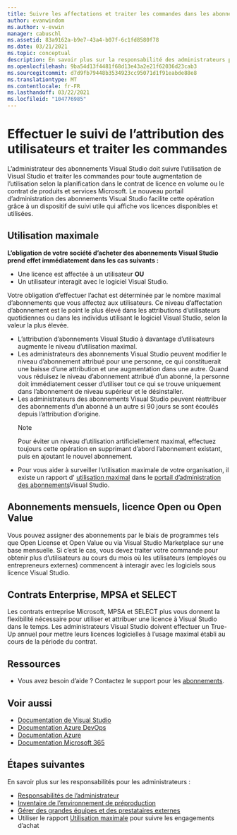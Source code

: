 ```yaml
---
title: Suivre les affectations et traiter les commandes dans les abonnements Visual Studio | Visual Studio Marketplace
author: evanwindom
ms.author: v-evwin
manager: cabuschl
ms.assetid: 83a9162a-b9e7-43a4-b07f-6c1fd8580f78
ms.date: 03/21/2021
ms.topic: conceptual
description: En savoir plus sur la responsabilité des administrateurs pour suivre les attributions d’utilisateurs et traiter les commandes.
ms.openlocfilehash: 9ba54d13f4481f68d13e43a2e21f62036d23cab3
ms.sourcegitcommit: d7d9fb79448b3534923cc95071d1f91eabde88e8
ms.translationtype: MT
ms.contentlocale: fr-FR
ms.lasthandoff: 03/22/2021
ms.locfileid: "104776985"
---
```

# <a name="track-user-assignment-and-process-orders"></a>Effectuer le suivi de l’attribution des utilisateurs et traiter les commandes
L’administrateur des abonnements Visual Studio doit suivre l’utilisation de Visual Studio et traiter les commandes pour toute augmentation de l’utilisation selon la planification dans le contrat de licence en volume ou le contrat de produits et services Microsoft. Le nouveau portail d’administration des abonnements Visual Studio facilite cette opération grâce à un dispositif de suivi utile qui affiche vos licences disponibles et utilisées.

## <a name="maximum-usage"></a>Utilisation maximale
**L’obligation de votre société d’acheter des abonnements Visual Studio prend effet immédiatement dans les cas suivants :**
- Une licence est affectée à un utilisateur **OU**
- Un utilisateur interagit avec le logiciel Visual Studio.

Votre obligation d’effectuer l’achat est déterminée par le nombre maximal d’abonnements que vous affectez aux utilisateurs. Ce niveau d’affectation d’abonnement est le point le plus élevé dans les attributions d’utilisateurs quotidiennes ou dans les individus utilisant le logiciel Visual Studio, selon la valeur la plus élevée.

- L’attribution d’abonnements Visual Studio à davantage d’utilisateurs augmente le niveau d’utilisation maximal.  
- Les administrateurs des abonnements Visual Studio peuvent modifier le niveau d’abonnement attribué pour une personne, ce qui constituerait une baisse d’une attribution et une augmentation dans une autre. Quand vous réduisez le niveau d’abonnement attribué d’un abonné, la personne doit immédiatement cesser d’utiliser tout ce qui se trouve uniquement dans l’abonnement de niveau supérieur et le désinstaller. 
- Les administrateurs des abonnements Visual Studio peuvent réattribuer des abonnements d’un abonné à un autre si 90 jours se sont écoulés depuis l’attribution d’origine. 
    > [!NOTE]
    > Pour éviter un niveau d’utilisation artificiellement maximal, effectuez toujours cette opération en supprimant d’abord l’abonnement existant, puis en ajoutant le nouvel abonnement. 
- Pour vous aider à surveiller l’utilisation maximale de votre organisation, il existe un rapport d' [utilisation maximal](maximum-usage.md) dans le [portail d’administration des abonnements](https://manage.visualstudio.com)Visual Studio. 

## <a name="monthly-subscriptions-open-license-or-open-value"></a>Abonnements mensuels, licence Open ou Open Value
Vous pouvez assigner des abonnements par le biais de programmes tels que Open License et Open Value ou via Visual Studio Marketplace sur une base mensuelle. Si c’est le cas, vous devez traiter votre commande pour obtenir plus d’utilisateurs au cours du mois où les utilisateurs (employés ou entrepreneurs externes) commencent à interagir avec les logiciels sous licence Visual Studio.

## <a name="enterprise-mpsa-and-select-agreements"></a>Contrats Enterprise, MPSA et SELECT
Les contrats entreprise Microsoft, MPSA et SELECT plus vous donnent la flexibilité nécessaire pour utiliser et attribuer une licence à Visual Studio dans le temps. Les administrateurs Visual Studio doivent effectuer un True-Up annuel pour mettre leurs licences logicielles à l’usage maximal établi au cours de la période du contrat.

## <a name="resources"></a>Ressources
- Vous avez besoin d’aide ?  Contactez le support pour les [abonnements](https://aka.ms/vsadminhelp).

## <a name="see-also"></a>Voir aussi
- [Documentation de Visual Studio](/visualstudio/)
- [Documentation Azure DevOps](/azure/devops/)
- [Documentation Azure](/azure/)
- [Documentation Microsoft 365](/microsoft-365/)

## <a name="next-steps"></a>Étapes suivantes
En savoir plus sur les responsabilités pour les administrateurs :
- [Responsabilités de l’administrateur](admin-responsibilities.md)
- [Inventaire de l’environnement de préproduction](admin-inventory.md)
- [Gérer des grandes équipes et des prestataires externes](manage-teams.md)
- Utiliser le rapport [Utilisation maximale](maximum-usage.md) pour suivre les engagements d’achat